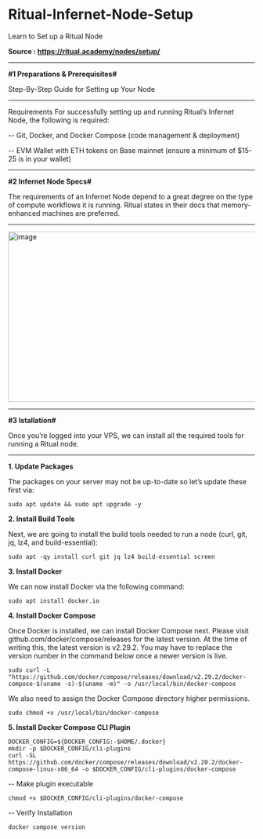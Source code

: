 # Ritual-Infernet-Node-Setup
Learn to Set up a Ritual Node

**Source : https://ritual.academy/nodes/setup/**


_______________________________________________
**#1 Preparations & Prerequisites#**

Step-By-Step Guide for Setting up Your Node
_______________________________________________

Requirements
For successfully setting up and running Ritual’s Infernet Node, the following is required:

  -- Git, Docker, and Docker Compose (code management & deployment)

  -- EVM Wallet with ETH tokens on Base mainnet (ensure a minimum of $15-25 is in your wallet)

  
_______________________________________________
**#2 Infernet Node Specs#**

The requirements of an Infernet Node depend to a great degree on the type of compute workflows it is running. Ritual states in their docs that memory-enhanced machines are preferred.
_______________________________________________

<img width="1377" height="347" alt="image" src="https://github.com/user-attachments/assets/57f0ed34-7a7e-412b-922d-1b350925148d" />

  
_______________________________________________
**#3 Istallation#**

Once you’re logged into your VPS, we can install all the required tools for running a Ritual node.
_______________________________________________

**1. Update Packages**

The packages on your server may not be up-to-date so let’s update these first via:

```
sudo apt update && sudo apt upgrade -y
```

**2. Install Build Tools**

Next, we are going to install the build tools needed to run a node (curl, git, jq, lz4, and build-essential):

```
sudo apt -qy install curl git jq lz4 build-essential screen
```

**3. Install Docker**

We can now install Docker via the following command:

```
sudo apt install docker.io
```


**4. Install Docker Compose**

Once Docker is installed, we can install Docker Compose next. Please visit github.com/docker/compose/releases for the latest version. At the time of writing this, the latest version is v2.29.2. You may have to replace the version number in the command below once a newer version is live.

```
sudo curl -L "https://github.com/docker/compose/releases/download/v2.29.2/docker-compose-$(uname -s)-$(uname -m)" -o /usr/local/bin/docker-compose
```

We also need to assign the Docker Compose directory higher permissions.
```
sudo chmod +x /usr/local/bin/docker-compose
```


**5. Install Docker Compose CLI Plugin**


```
DOCKER_CONFIG=${DOCKER_CONFIG:-$HOME/.docker}
mkdir -p $DOCKER_CONFIG/cli-plugins
curl -SL https://github.com/docker/compose/releases/download/v2.20.2/docker-compose-linux-x86_64 -o $DOCKER_CONFIG/cli-plugins/docker-compose
```

-- Make plugin executable
```
chmod +x $DOCKER_CONFIG/cli-plugins/docker-compose
```

-- Verify Installation
```
docker compose version
```
